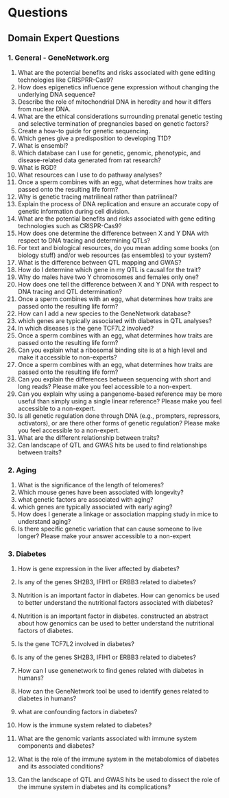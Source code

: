 # Questions

## Domain Expert Questions

### 1. General - GeneNetwork.org

1. What are the potential benefits and risks associated with gene editing technologies like CRISPRR-Cas9?
1. How does epigenetics influence gene expression without changing the underlying DNA sequence?
1. Describe the role of mitochondrial DNA in heredity and how it differs from nuclear DNA.
1. What are the ethical considerations surrounding prenatal genetic testing and selective termination of pregnancies based on genetic factors?
1. Create a how-to guide for genetic sequencing.
1. Which genes give a predisposition to developing T1D?
1. What is ensembl?
1. Which database can I use for genetic, genomic, phenotypic, and disease-related data generated from rat research?
1. What is RGD?
1. What resources can I use to do pathway analyses?
1. Once a sperm combines with an egg, what determines how traits are passed onto the resulting life form?
1. Why is genetic tracing matrilineal rather than patrilineal?
1. Explain the process of DNA replication and ensure an accurate copy of genetic information during cell division.
1. What are the potential benefits and risks associated with gene editing technologies such as CRISPR-Cas9?
1. How does one determine the difference between X and Y DNA with respect to DNA tracing and determining QTLs?
1. 	For text and biological resources, do you mean adding some books (on biology stuff) and/or web resources (as ensembles) to your system?
1. What is the difference between QTL mapping and GWAS?
1. How do I determine which gene in my QTL is causal for the trait?
1. Why do males have two Y chromosomes and females only one?
1. How does one tell the difference between X and Y DNA with respect to DNA tracing and QTL determination?
1. Once a sperm combines with an egg, what determines how traits are passed onto the resulting life form?
1. How can I add a new species to the GeneNetwork database?
1. which genes are typically associated with diabetes in QTL analyses?
1. In which diseases is the gene TCF7L2 involved?
1. Once a sperm combines with an egg, what determines how traits are passed onto the resulting life form?
1. Can you explain what a ribosomal binding site is at a high level and make it accessible to non-experts?
1. Once a sperm combines with an egg, what determines how traits are passed onto the resulting life form?
1. Can you explain the differences between sequencing with short and long reads? Please make you feel accessible to a non-expert.
1. Can you explain why using a pangenome-based reference may be more useful than simply using a single linear reference? Please make you feel accessible to a non-expert.
1. Is all genetic regulation done through DNA (e.g., prompters, repressors, activators), or are there other forms of genetic regulation? Please make you feel accessible to a non-expert.
1. What are the different relationship between traits?
1. Can landscape of QTL and GWAS hits be used to find relationships between traits?

### 2. Aging

1. What is the significance of the length of telomeres?
1. Which mouse genes have been associated with longevity?
1. what genetic factors are associated with aging?
1. which genes are typically associated with early aging?
1. How does I generate a linkage or association mapping study in mice to understand aging?
1. Is there specific genetic variation that can cause someone to live longer? Please make your answer accessible to a non-expert

### 3. Diabetes

1. How is gene expression in the liver affected by diabetes?

1. Is any of the genes SH2B3, IFIH1 or ERBB3 related to diabetes?

1. Nutrition is an important factor in diabetes. How can genomics be used to better understand the nutritional factors associated with diabetes?

1. Nutrition is an important factor in diabetes. constructed an abstract about how genomics can be used to better understand the nutritional factors of diabetes.

1. Is the gene TCF7L2 involved in diabetes?

1. Is any of the genes SH2B3, IFIH1 or ERBB3 related to diabetes?

1. How can I use genenetwork to find genes related with diabetes in humans?

1. How can the GeneNetwork tool be used to identify genes related to diabetes in humans?

1. what are confounding factors in diabetes?

1. How is the immune system related to diabetes?

1. What are the genomic variants associated with immune system components and diabetes?

1. What is the role of the immune system in the metabolomics of diabetes and its associated conditions?

1. Can the landscape of QTL and GWAS hits be used to dissect the role of the immune system in diabetes and its complications?
